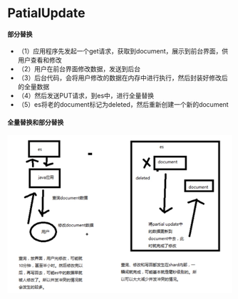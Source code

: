 # PatialUpdate

#### 部分替换
* （1）应用程序先发起一个get请求，获取到document，展示到前台界面，供用户查看和修改
* （2）用户在前台界面修改数据，发送到后台
* （3）后台代码，会将用户修改的数据在内存中进行执行，然后封装好修改后的全量数据
* （4）然后发送PUT请求，到es中，进行全量替换
* （5）es将老的document标记为deleted，然后重新创建一个新的document

#### 全量替换和部分替换
![-w621](media/15716108744961/15716113518172.jpg)
